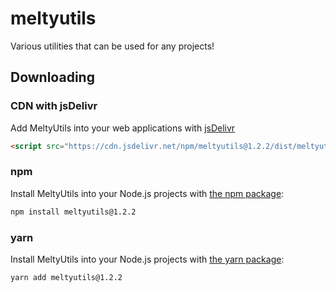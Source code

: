 # meltyutils
Various utilities that can be used for any projects!


## Downloading

### CDN with jsDelivr

Add MeltyUtils into your web applications with [jsDelivr](https://www.jsdelivr.com)

```html
<script src="https://cdn.jsdelivr.net/npm/meltyutils@1.2.2/dist/meltyutils.js" integrity="sha384-2ITeknTBpejWDgZ3I05OY9MByJporxOG3DFttufNbgF/4kMgiXrodlXwxEBVjcfN" crossorigin="anonymous">
```

### npm

Install MeltyUtils into your Node.js projects with [the npm package](https://www.npmjs.com/package/meltyutils):

```sh
npm install meltyutils@1.2.2
```

### yarn

Install MeltyUtils into your Node.js projects with [the yarn package](https://yarnpkg.com/package/meltyutils):

```sh
yarn add meltyutils@1.2.2
```